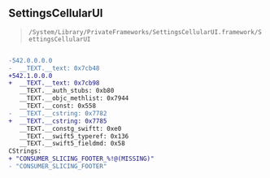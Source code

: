 ## SettingsCellularUI

> `/System/Library/PrivateFrameworks/SettingsCellularUI.framework/SettingsCellularUI`

```diff

-542.0.0.0.0
-  __TEXT.__text: 0x7cb48
+542.1.0.0.0
+  __TEXT.__text: 0x7cb98
   __TEXT.__auth_stubs: 0xb80
   __TEXT.__objc_methlist: 0x7944
   __TEXT.__const: 0x558
-  __TEXT.__cstring: 0x7782
+  __TEXT.__cstring: 0x7785
   __TEXT.__constg_swiftt: 0xe0
   __TEXT.__swift5_typeref: 0x136
   __TEXT.__swift5_fieldmd: 0x58
CStrings:
+ "CONSUMER_SLICING_FOOTER_%!@(MISSING)"
- "CONSUMER_SLICING_FOOTER"

```
